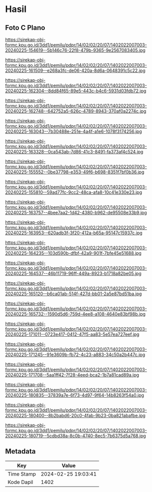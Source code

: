 # Hasil

## Foto C Plano

https://sirekap-obj-formc.kpu.go.id/3dd1/pemilu/pdpr/14/02/02/20/07/1402022007003-20240225-154619--5b146c76-22f8-479b-9365-9e2567083405.jpg

https://sirekap-obj-formc.kpu.go.id/3dd1/pemilu/pdpr/14/02/02/20/07/1402022007003-20240225-161509--e268a3fc-de06-420a-8d6a-0648391c5c22.jpg

https://sirekap-obj-formc.kpu.go.id/3dd1/pemilu/pdpr/14/02/02/20/07/1402022007003-20240225-162304--8dd84f65-89e5-443c-b4c6-5931d03fdb72.jpg

https://sirekap-obj-formc.kpu.go.id/3dd1/pemilu/pdpr/14/02/02/20/07/1402022007003-20240225-162748--642752a5-626c-4789-8943-370af0a2274c.jpg

https://sirekap-obj-formc.kpu.go.id/3dd1/pemilu/pdpr/14/02/02/20/07/1402022007003-20240225-163043--7b30488e-251e-4a4f-a1e6-1078f3174256.jpg

https://sirekap-obj-formc.kpu.go.id/3dd1/pemilu/pdpr/14/02/02/20/07/1402022007003-20240225-163328--0ca543ab-7d86-41c3-8491-fa373af4c524.jpg

https://sirekap-obj-formc.kpu.go.id/3dd1/pemilu/pdpr/14/02/02/20/07/1402022007003-20240225-155552--0be37798-e353-49f6-b698-8351f7bf0b36.jpg

https://sirekap-obj-formc.kpu.go.id/3dd1/pemilu/pdpr/14/02/02/20/07/1402022007003-20240225-155810--59ad77fc-9cc2-48ca-afa8-10c41e330e23.jpg

https://sirekap-obj-formc.kpu.go.id/3dd1/pemilu/pdpr/14/02/02/20/07/1402022007003-20240225-163757--4bee7aa2-1d42-4380-b962-de95508e33b9.jpg

https://sirekap-obj-formc.kpu.go.id/3dd1/pemilu/pdpr/14/02/02/20/07/1402022007003-20240225-163953--620adb3f-3f20-412a-b65a-95147c15937c.jpg

https://sirekap-obj-formc.kpu.go.id/3dd1/pemilu/pdpr/14/02/02/20/07/1402022007003-20240225-164235--103d590b-dfbf-42a9-901f-7bfe45e51688.jpg

https://sirekap-obj-formc.kpu.go.id/3dd1/pemilu/pdpr/14/02/02/20/07/1402022007003-20240225-164537--46b11719-96ff-449a-8923-b1718a82be05.jpg

https://sirekap-obj-formc.kpu.go.id/3dd1/pemilu/pdpr/14/02/02/20/07/1402022007003-20240225-165120--b6ca01ab-514f-427d-bb01-2a5e87bd51ba.jpg

https://sirekap-obj-formc.kpu.go.id/3dd1/pemilu/pdpr/14/02/02/20/07/1402022007003-20240225-165732--1590d5d6-759d-4ee8-a108-4640e83bf98b.jpg

https://sirekap-obj-formc.kpu.go.id/3dd1/pemilu/pdpr/14/02/02/20/07/1402022007003-20240225-171011--0723e417-0412-47f5-aa83-5e57ea727eef.jpg

https://sirekap-obj-formc.kpu.go.id/3dd1/pemilu/pdpr/14/02/02/20/07/1402022007003-20240225-171245--91e3609b-fb72-4c23-a883-34c50a2b447c.jpg

https://sirekap-obj-formc.kpu.go.id/3dd1/pemilu/pdpr/14/02/02/20/07/1402022007003-20240225-171708--5aa1ff42-7f28-4eed-bca2-1b7a81cad89a.jpg

https://sirekap-obj-formc.kpu.go.id/3dd1/pemilu/pdpr/14/02/02/20/07/1402022007003-20240225-180835--37839a7e-6f73-4d97-9f64-14b8263f54a0.jpg

https://sirekap-obj-formc.kpu.go.id/3dd1/pemilu/pdpr/14/02/02/20/07/1402022007003-20240225-180400--8b2babd6-20c0-4fab-9b23-0ba821abafbe.jpg

https://sirekap-obj-formc.kpu.go.id/3dd1/pemilu/pdpr/14/02/02/20/07/1402022007003-20240225-180719--5cdbd38a-8c0b-4740-8ec5-7b6375d5a768.jpg


## Metadata

| Key        | Value               |
| ---------- | ------------------- |
| Time Stamp | 2024-02-25 19:03:41 |
| Kode Dapil | 1402                |



